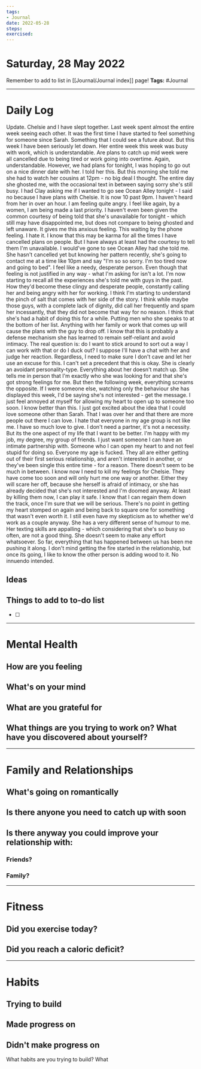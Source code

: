 ```yaml
---
tags: 
- Journal
date: 2022-05-28
steps:
exercised:
---
```

# Saturday, 28 May 2022

Remember to add to list in [[Journal/Journal index]] page!
**Tags:** #Journal 

---
# Daily Log
Update. Chelsie and I have slept together. Last week spent almost the entire week seeing each other. It was the first time I have started to feel something for someone since Sarah. Something that I could see a future about. But this week I have been seriously let down. Her entire week this week was busy with work, which is understandable. Are plans to catch up mid week were all cancelled due to being tired or work going into overtime. Again, understandable. However, we had plans for tonight, I was hoping to go out on a nice dinner date with her. I told her this. But this morning she told me she had to watch her cousins at 12pm - no big deal I thought. The entire day she ghosted me, with the occasional text in between saying sorry she's still busy. I had Clay asking me if I wanted to go see Ocean Alley tonight - I said no because I have plans with Chelsie. It is now 10 past 9pm. I haven't heard from her in over an hour. I am feeling quite angry. I feel like again, by a women, I am being made a last priority. I haven't even been given the common courtesy of being told that she's unavailable for tonight - which still may have disappointed me, but does not compare to being ghosted and left unaware. It gives me this anxious feeling. This waiting by the phone feeling. I hate it. I know that this may be karma for all the times I have cancelled plans on people. But I have always at least had the courtesy to tell them I'm unavailable. I would've gone to see Ocean Alley had she told me. She hasn't cancelled yet but knowing her pattern recently, she's going to contact me at a time like 10pm and say "I'm so so sorry. I'm too tired now and going to bed". I feel like a needy, desperate person. Even though that feeling is not justified in any way - what I'm asking for isn't a lot. I'm now starting to recall all the experiences she's told me with guys in the past. How they'd become these clingy and desperate people, constantly calling her and being angry with her for working. I think I'm starting to understand the pinch of salt that comes with her side of the story. I think while maybe those guys, with a complete lack of dignity, did call her frequently and spam her incessantly, that they did not become that way for no reason. I think that she's had a habit of doing this for a while. Putting men who she speaks to at the bottom of her list. Anything with her family or work that comes up will cause the plans with the guy to drop off. I know that this is probably a defense mechanism she has learned to remain self-reliant and avoid intimacy. The real question is: do I want to stick around to sort out a way I can work with that or do I duck out?
I suppose I'll have a chat with her and judge her reaction. Regardless, I need to make sure I don't cave and let her use an excuse for this. I can't set a precedent that this is okay. She is clearly an avoidant personality-type. Everything about her doesn't match up. She tells me in person that I'm exactly who she was looking for and that she's got strong feelings for me. But then the following week, everything screams the opposite. If I were someone else, watching only the behaviour she has displayed this week, I'd be saying she's not interested - get the message. I just feel annoyed at myself for allowing my heart to open up to someone too soon. I know better than this. I just got excited about the idea that I could love someone other than Sarah. That I was over her and that there are more people out there I can love. I hate that everyone in my age group is not like me. I have so much love to give. I don't need a partner, it's not a necessity. But its the one aspect of my life that I want to be better. I'm happy with my job, my degree, my group of friends. I just want someone I can have an intimate partnership with. Someone who I can open my heart to and not feel stupid for doing so. Everyone my age is fucked. They all are either getting out of their first serious relationship, and aren't interested in another, or they've been single this entire time - for a reason. There doesn't seem to be much in between. I know now I need to kill my feelings for Chelsie. They have come too soon and will only hurt me one way or another. Either they will scare her off, because she herself is afraid of intimacy, or she has already decided that she's not interested and I'm doomed anyway. At least by killing them now, I can play it safe. I know that I can regain them down the track, once I'm sure that we will be serious. There's no point in getting my heart stomped on again and being back to square one for something that wasn't even worth it. I still even have my skepticism as to whether we'd work as a couple anyway. She has a very different sense of humour to me. Her texting skills are appalling - which considering that she's so busy so often, are not a good thing. She doesn't seem to make any effort whatsoever. So far, everything that has happened between us has been me pushing it along. I don't mind getting the fire started in the relationship, but once its going, I like to know the other person is adding wood to it. No innuendo intended.

## Ideas 

## Things to add to to-do list
- [ ] 

---
# Mental Health
## How are you feeling

## What's on your mind

## What are you grateful for

## What things are you trying to work on? What have you discovered about yourself?

---
# Family and Relationships

## What's going on romantically

## Is there anyone you need to catch up with soon

## Is there anyway you could improve your relationship with:
### Friends?

### Family?


---
# Fitness
## Did you exercise today?

## Did you reach a caloric deficit?

---
# Habits
## Trying to build

## Made progress on

## Didn't make progress on
What habits are you trying to build? What


